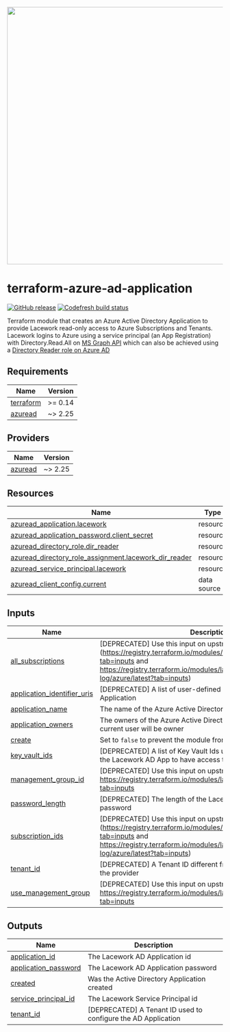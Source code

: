 <a href="https://lacework.com"><img src="https://techally-content.s3-us-west-1.amazonaws.com/public-content/lacework_logo_full.png" width="600"></a>

# terraform-azure-ad-application

[![GitHub release](https://img.shields.io/github/release/lacework/terraform-azure-ad-application.svg)](https://github.com/lacework/terraform-azure-ad-application/releases/)
[![Codefresh build status](https://g.codefresh.io/api/badges/pipeline/lacework/terraform-modules%2Ftest-compatibility?type=cf-1&key=eyJhbGciOiJIUzI1NiJ9.NWVmNTAxOGU4Y2FjOGQzYTkxYjg3ZDEx.RJ3DEzWmBXrJX7m38iExJ_ntGv4_Ip8VTa-an8gBwBo)](https://g.codefresh.io/pipelines/edit/new/builds?id=607e25e6728f5a6fba30431b&pipeline=test-compatibility&projects=terraform-modules&projectId=607db54b728f5a5f8930405d)

Terraform module that creates an Azure Active Directory Application to provide Lacework read-only access to Azure Subscriptions and Tenants.
Lacework logins to Azure using a service principal (an App Registration) with Directory.Read.All on [MS Graph API](https://docs.microsoft.com/en-us/graph/api/user-list?view=graph-rest-1.0&tabs=http#permissions) which can also be achieved using a [Directory Reader role on Azure AD](https://docs.microsoft.com/en-us/azure/active-directory/roles/permissions-reference#directory-readers)

## Requirements

| Name | Version |
|------|---------|
| <a name="requirement_terraform"></a> [terraform](#requirement\_terraform) | >= 0.14 |
| <a name="requirement_azuread"></a> [azuread](#requirement\_azuread) | ~> 2.25 |

## Providers

| Name | Version |
|------|---------|
| <a name="provider_azuread"></a> [azuread](#provider\_azuread) | ~> 2.25 |

## Resources

| Name | Type |
|------|------|
| [azuread_application.lacework](https://registry.terraform.io/providers/hashicorp/azuread/latest/docs/resources/application) | resource |
| [azuread_application_password.client_secret](https://registry.terraform.io/providers/hashicorp/azuread/latest/docs/resources/application_password) | resource |
| [azuread_directory_role.dir_reader](https://registry.terraform.io/providers/hashicorp/azuread/latest/docs/resources/directory_role) | resource |
| [azuread_directory_role_assignment.lacework_dir_reader](https://registry.terraform.io/providers/hashicorp/azuread/latest/docs/resources/directory_role_assignment) | resource |
| [azuread_service_principal.lacework](https://registry.terraform.io/providers/hashicorp/azuread/latest/docs/resources/service_principal) | resource |
| [azuread_client_config.current](https://registry.terraform.io/providers/hashicorp/azuread/latest/docs/data-sources/client_config) | data source |

## Inputs

| Name | Description | Type | Default | Required |
|------|-------------|------|---------|:--------:|
| <a name="input_all_subscriptions"></a> [all\_subscriptions](#input\_all\_subscriptions) | [DEPRECATED] Use this input on upstream modules. (<https://registry.terraform.io/modules/lacework/config/azure/latest?tab=inputs> and <https://registry.terraform.io/modules/lacework/activity-log/azure/latest?tab=inputs>) | `bool` | `false` | no |
| <a name="input_application_identifier_uris"></a> [application\_identifier\_uris](#input\_application\_identifier\_uris) | [DEPRECATED] A list of user-defined URI(s) for the Lacework AD Application | `list(string)` | `[]` | no |
| <a name="input_application_name"></a> [application\_name](#input\_application\_name) | The name of the Azure Active Directory Application | `string` | `"lacework_security_audit"` | no |
| <a name="input_application_owners"></a> [application\_owners](#input\_application\_owners) | The owners of the Azure Active Directory Application. If empty, current user will be owner | `list(string)` | `[]` | no |
| <a name="input_create"></a> [create](#input\_create) | Set to `false` to prevent the module from creating any resources | `bool` | `true` | no |
| <a name="input_key_vault_ids"></a> [key\_vault\_ids](#input\_key\_vault\_ids) | [DEPRECATED] A list of Key Vault Ids used in your subscription for the Lacework AD App to have access to | `list(string)` | `[]` | no |
| <a name="input_management_group_id"></a> [management\_group\_id](#input\_management\_group\_id) | [DEPRECATED] Use this input on upstream module: <https://registry.terraform.io/modules/lacework/config/azure/latest?tab=inputs> | `string` | `""` | no |
| <a name="input_password_length"></a> [password\_length](#input\_password\_length) | [DEPRECATED] The length of the Lacework AD Application password | `number` | `30` | no |
| <a name="input_subscription_ids"></a> [subscription\_ids](#input\_subscription\_ids) | [DEPRECATED] Use this input on upstream modules. (<https://registry.terraform.io/modules/lacework/config/azure/latest?tab=inputs> and <https://registry.terraform.io/modules/lacework/activity-log/azure/latest?tab=inputs>) | `list(string)` | `[]` | no |
| <a name="input_tenant_id"></a> [tenant\_id](#input\_tenant\_id) | [DEPRECATED] A Tenant ID different from the default defined inside the provider | `string` | `""` | no |
| <a name="input_use_management_group"></a> [use\_management\_group](#input\_use\_management\_group) | [DEPRECATED] Use this input on upstream module: <https://registry.terraform.io/modules/lacework/config/azure/latest?tab=inputs> | `bool` | `false` | no |

## Outputs

| Name | Description |
|------|-------------|
| <a name="output_application_id"></a> [application\_id](#output\_application\_id) | The Lacework AD Application id |
| <a name="output_application_password"></a> [application\_password](#output\_application\_password) | The Lacework AD Application password |
| <a name="output_created"></a> [created](#output\_created) | Was the Active Directory Application created |
| <a name="output_service_principal_id"></a> [service\_principal\_id](#output\_service\_principal\_id) | The Lacework Service Principal id |
| <a name="output_tenant_id"></a> [tenant\_id](#output\_tenant\_id) | [DEPRECATED] A Tenant ID used to configure the AD Application |
